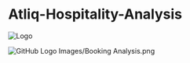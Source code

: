 # Atliq-Hospitality-Analysis

![Logo](Images/Booking-Analysis.png)

![GitHub Logo](https://github.githubassets.com/images/modules/logos_page/GitHub-Mark.png)
Images/Booking Analysis.png

